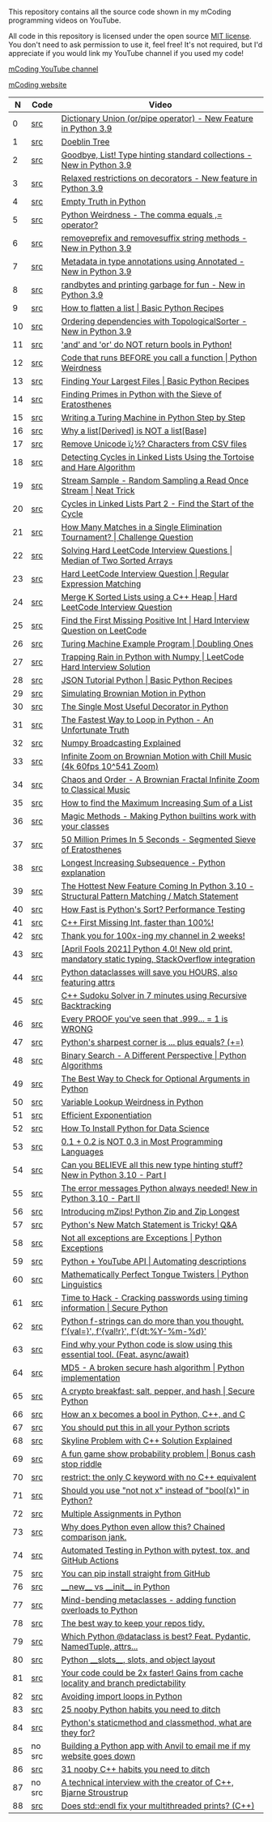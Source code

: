 This repository contains all the source code shown in my mCoding programming videos on YouTube.

All code in this repository is licensed under the open source [MIT license](https://choosealicense.com/licenses/mit/).
You don't need to ask permission to use it, feel free!
It's not required, but I'd appreciate if you would link my YouTube channel if you used my code!

[mCoding YouTube channel](https://www.youtube.com/mCodingWithJamesMurphy)

[mCoding website](https://mcoding.io)


| N | Code | Video | 
| -- | --- |--- |
| 0 | [src](videos/000_dictionary_union__or_pipe_operator__new_feature_in_python_39) | [Dictionary Union \(or/pipe operator\) - New Feature in Python 3.9](https://youtu.be/pG2Y1PQisAM) |
| 1 | [src](videos/001_doeblin_tree) | [Doeblin Tree](https://youtu.be/2gqoySrawps) |
| 2 | [src](videos/002_goodbye_list_type_hinting_standard_collections_new_in_python_39) | [Goodbye, List! Type hinting standard collections - New in Python 3.9](https://youtu.be/SMXsIX3PZ5w) |
| 3 | [src](videos/003_relaxed_restrictions_on_decorators_new_feature_in_python_39) | [Relaxed restrictions on decorators - New feature in Python 3.9](https://youtu.be/1UPTwMY5OvI) |
| 4 | [src](videos/004_empty_truth_in_python) | [Empty Truth in Python](https://youtu.be/1u__PF6C1is) |
| 5 | [src](videos/005_python_weirdness_the_comma_equals_operator) | [Python Weirdness - The comma equals ,= operator?](https://youtu.be/KeIMUw22SZ8) |
| 6 | [src](videos/006_removeprefix_and_removesuffix_string_methods_new_in_python_39) | [removeprefix and removesuffix string methods - New in Python 3.9](https://youtu.be/juQ6HX4taLo) |
| 7 | [src](videos/007_metadata_in_type_annotations_using_annotated_new_in_python_39) | [Metadata in type annotations using Annotated - New in Python 3.9](https://youtu.be/5ynaSMp0E5I) |
| 8 | [src](videos/008_randbytes_and_printing_garbage_for_fun_new_in_python_39) | [randbytes and printing garbage for fun - New in Python 3.9](https://youtu.be/csXGhzPCEuw) |
| 9 | [src](videos/009_how_to_flatten_a_list_basic_python_recipes) | [How to flatten a list \| Basic Python Recipes](https://youtu.be/sj749JOcM2k) |
| 10 | [src](videos/010_ordering_dependencies_with_topologicalsorter_new_in_python_39) | [Ordering dependencies with TopologicalSorter - New in Python 3.9](https://youtu.be/_O9q3H6mocg) |
| 11 | [src](videos/011_and_and_or_do_not_return_bools_in_python) | ['and' and 'or' do NOT return bools in Python!](https://youtu.be/qeiYVLRFIFs) |
| 12 | [src](videos/012_code_that_runs_before_you_call_a_function_python_weirdness) | [Code that runs BEFORE you call a function \| Python Weirdness](https://youtu.be/-Kg1OhRgYgM) |
| 13 | [src](videos/013_finding_your_largest_files_basic_python_recipes) | [Finding Your Largest Files \| Basic Python Recipes](https://youtu.be/j0CZeANDYPU) |
| 14 | [src](videos/014_finding_primes_in_python_with_the_sieve_of_eratosthenes) | [Finding Primes in Python with the Sieve of Eratosthenes](https://youtu.be/JA_YrFwE1hc) |
| 15 | [src](videos/015_writing_a_turing_machine_in_python_step_by_step) | [Writing a Turing Machine in Python Step by Step](https://youtu.be/oCkLiHYQ_t4) |
| 16 | [src](videos/016_why_a_list_derived__is_not_a_list_base_) | [Why a list\[Derived\] is NOT a list\[Base\]](https://youtu.be/58UKN11DBck) |
| 17 | [src](videos/017_remove_unicode__characters_from_csv_files) | [Remove Unicode     ï¿½? Characters from CSV files](https://youtu.be/M3dEd08Y6CU) |
| 18 | [src](videos/018_detecting_cycles_in_linked_lists_using_the_tortoise_and_hare_algorithm) | [Detecting Cycles in Linked Lists Using the Tortoise and Hare Algorithm](https://youtu.be/7B-ZpOrMtfs) |
| 19 | [src](videos/019_stream_sample_random_sampling_a_read_once_stream_neat_trick) | [Stream Sample - Random Sampling a Read Once Stream \| Neat Trick](https://youtu.be/Ovi3jYkCUlM) |
| 20 | [src](videos/020_cycles_in_linked_lists_part_2_find_the_start_of_the_cycle) | [Cycles in Linked Lists Part 2 - Find the Start of the Cycle](https://youtu.be/G4_-xIeatyY) |
| 21 | [src](videos/021_how_many_matches_in_a_single_elimination_tournament_challenge_question) | [How Many Matches in a Single Elimination Tournament? \| Challenge Question](https://youtu.be/A8xiZhrAtL4) |
| 22 | [src](videos/022_solving_hard_leetcode_interview_questions_median_of_two_sorted_arrays) | [Solving Hard LeetCode Interview Questions \| Median of Two Sorted Arrays](https://youtu.be/Hp-2H1angdw) |
| 23 | [src](videos/023_hard_leetcode_interview_question_regular_expression_matching) | [Hard LeetCode Interview Question \| Regular Expression Matching](https://youtu.be/OreCsv-XmGw) |
| 24 | [src](videos/024_merge_k_sorted_lists_using_a_c_plus__plus__heap_hard_leetcode_interview_question) | [Merge K Sorted Lists using a C++ Heap \| Hard LeetCode Interview Question](https://youtu.be/UQYEEXJDE58) |
| 25 | [src](videos/025_find_the_first_missing_positive_int_hard_interview_question_on_leetcode) | [Find the First Missing Positive Int \| Hard Interview Question on LeetCode](https://youtu.be/P9OSkJOVf6U) |
| 26 | [src](videos/026_turing_machine_example_program_doubling_ones) | [Turing Machine Example Program \| Doubling Ones](https://youtu.be/dtVRaY_dLbk) |
| 27 | [src](videos/027_trapping_rain_in_python_with_numpy_leetcode_hard_interview_solution) | [Trapping Rain in Python with Numpy \|  LeetCode Hard Interview Solution](https://youtu.be/Pno-aw0L-Fw) |
| 28 | [src](videos/028_json_tutorial_python_basic_python_recipes) | [JSON Tutorial Python \| Basic Python Recipes](https://youtu.be/Q1uKHJXeB_Y) |
| 29 | [src](videos/029_simulating_brownian_motion_in_python) | [Simulating Brownian Motion in Python](https://youtu.be/hqSnruUe3tA) |
| 30 | [src](videos/030_the_single_most_useful_decorator_in_python) | [The Single Most Useful Decorator in Python](https://youtu.be/DnKxKFXB4NQ) |
| 31 | [src](videos/031_the_fastest_way_to_loop_in_python_an_unfortunate_truth) | [The Fastest Way to Loop in Python - An Unfortunate Truth](https://youtu.be/Qgevy75co8c) |
| 32 | [src](videos/032_numpy_broadcasting_explained) | [Numpy Broadcasting Explained](https://youtu.be/oG1t3qlzq14) |
| 33 | [src](videos/033_infinite_zoom_on_brownian_motion_with_chill_music__4k_60fps_10541_zoom_) | [Infinite Zoom on Brownian Motion with Chill Music \(4k 60fps 10^541 Zoom\)](https://youtu.be/pJlmtdF0Ses) |
| 34 | [src](videos/034_chaos_and_order_a_brownian_fractal_infinite_zoom_to_classical_music) | [Chaos and Order - A Brownian Fractal Infinite Zoom to Classical Music](https://youtu.be/UT7AG2OoYZo) |
| 35 | [src](videos/035_how_to_find_the_maximum_increasing_sum_of_a_list) | [How to find the Maximum Increasing Sum of a List](https://youtu.be/oODCGOSxd8Y) |
| 36 | [src](videos/036_magic_methods_making_python_builtins_work_with_your_classes) | [Magic Methods - Making Python builtins work with your classes](https://youtu.be/Zl-Vb1OIhCk) |
| 37 | [src](videos/037_50_million_primes_in_5_seconds_segmented_sieve_of_eratosthenes) | [50 Million Primes In 5 Seconds - Segmented Sieve of Eratosthenes](https://youtu.be/xwM8PGBYazM) |
| 38 | [src](videos/038_longest_increasing_subsequence_python_explanation) | [Longest Increasing Subsequence - Python explanation](https://youtu.be/NIiYzjCNadI) |
| 39 | [src](videos/039_the_hottest_new_feature_coming_in_python_310_structural_pattern_matching___match_statement) | [The Hottest New Feature Coming In Python 3.10 - Structural Pattern Matching / Match Statement](https://youtu.be/-79HGfWmH_w) |
| 40 | [src](videos/040_how_fast_is_pythons_sort_performance_testing) | [How Fast is Python's Sort? Performance Testing](https://youtu.be/ybh0GttfM8o) |
| 41 | [src](videos/041_c_plus__plus__first_missing_int_faster_than_100) | [C++ First Missing Int, faster than 100%!](https://youtu.be/hnV0IhnEqH4) |
| 42 | [src](videos/042_thank_you_for_100xing_my_channel_in_2_weeks) | [Thank you for 100x-ing my channel in 2 weeks!](https://youtu.be/YudbmflmnuA) |
| 43 | [src](videos/043__april_fools_2021__python_40_new_old_print_mandatory_static_typing_stackoverflow_integration) | [\[April Fools 2021\] Python 4.0! New old print, mandatory static typing, StackOverflow integration](https://youtu.be/lC6JtoSN-KQ) |
| 44 | [src](videos/044_python_dataclasses_will_save_you_hours_also_featuring_attrs) | [Python dataclasses will save you HOURS, also featuring attrs](https://youtu.be/vBH6GRJ1REM) |
| 45 | [src](videos/045_c_plus__plus__sudoku_solver_in_7_minutes_using_recursive_backtracking) | [C++ Sudoku Solver in 7 minutes using Recursive Backtracking](https://youtu.be/VPVtlODPdPY) |
| 46 | [src](videos/046_every_proof_youve_seen_that__dot_999_1_is_wrong) | [Every PROOF you've seen that .999... = 1 is WRONG](https://youtu.be/jMTD1Y3LHcE) |
| 47 | [src](videos/047_pythons_sharpest_corner_is_plus_equals___plus__) | [Python's sharpest corner is ... plus equals? \(+=\)](https://youtu.be/cGveIvwwSq4) |
| 48 | [src](videos/048_binary_search_a_different_perspective_python_algorithms) | [Binary Search - A Different Perspective \| Python Algorithms](https://youtu.be/tgVSkMA8joQ) |
| 49 | [src](videos/049_the_best_way_to_check_for_optional_arguments_in_python) | [The Best Way to Check for Optional Arguments in Python](https://youtu.be/2iw8VKsS6-Y) |
| 50 | [src](videos/050_variable_lookup_weirdness_in_python) | [Variable Lookup Weirdness in Python](https://youtu.be/9v8eu4MOet8) |
| 51 | [src](videos/051_efficient_exponentiation) | [Efficient Exponentiation](https://youtu.be/BfNlzdFa_a4) |
| 52 | [src](videos/052_how_to_install_python_for_data_science) | [How To Install Python for Data Science](https://youtu.be/E4S0SRjRrmI) |
| 53 | [src](videos/053_0_dot_1__plus__0_dot_2_is_not_0_dot_3_in_most_programming_languages) | [0.1 + 0.2 is NOT 0.3 in Most Programming Languages](https://youtu.be/Js99ciGwho0) |
| 54 | [src](videos/054_can_you_believe_all_this_new_type_hinting_stuff_new_in_python_310_part_i) | [Can you BELIEVE all this new type hinting stuff? New in Python 3.10 - Part I](https://youtu.be/mvJuxowIwIc) |
| 55 | [src](videos/055_the_error_messages_python_always_needed_new_in_python_310_part_ii) | [The error messages Python always needed! New in Python 3.10 - Part II](https://youtu.be/S9C1C6WXq7A) |
| 56 | [src](videos/056_introducing_mzips_python_zip_and_zip_longest) | [Introducing mZips! Python Zip and Zip Longest](https://youtu.be/HtvOsPY17qc) |
| 57 | [src](videos/057_pythons_new_match_statement_is_tricky_qa) | [Python's New Match Statement is Tricky! Q&A](https://youtu.be/-gf4z3g71Mg) |
| 58 | [src](videos/058_not_all_exceptions_are_exceptions_python_exceptions) | [Not all exceptions are Exceptions \| Python Exceptions](https://youtu.be/zrVfY9SuO64) |
| 59 | [src](videos/059_python__plus__youtube_api_automating_descriptions) | [Python + YouTube API \| Automating descriptions](https://youtu.be/0F9sdRtbwkE) |
| 60 | [src](videos/060_mathematically_perfect_tongue_twisters_python_linguistics) | [Mathematically Perfect Tongue Twisters \| Python Linguistics](https://youtu.be/VEfPpiBHNY0) |
| 61 | [src](videos/061_time_to_hack_cracking_passwords_using_timing_information_secure_python) | [Time to Hack - Cracking passwords using timing information \| Secure Python](https://youtu.be/XThL0LP3RjY) |
| 62 | [src](videos/062_python_fstrings_can_do_more_than_you_thought_dot__f_val__f_valr__f_dtymd_) | [Python f-strings can do more than you thought. f'{val=}', f'{val!r}', f'{dt:%Y-%m-%d}'](https://youtu.be/BxUxX1Ku1EQ) |
| 63 | [src](videos/063_find_why_your_python_code_is_slow_using_this_essential_tool_dot___feat_dot__async_await_) | [Find why your Python code is slow using this essential tool. \(Feat. async/await\)](https://youtu.be/m_a0fN48Alw) |
| 64 | [src](videos/064_md5_a_broken_secure_hash_algorithm_python_implementation) | [MD5 - A broken secure hash algorithm \| Python implementation](https://youtu.be/HWpaz5XsECc) |
| 65 | [src](videos/065_a_crypto_breakfast_salt_pepper_and_hash_secure_python) | [A crypto breakfast: salt, pepper, and hash \| Secure Python](https://youtu.be/FvstbO787Qo) |
| 66 | [src](videos/066_how_an_x_becomes_a_bool_in_python_c_plus__plus__and_c) | [How an x becomes a bool in Python, C++, and C](https://youtu.be/fpN2ieYxXO0) |
| 67 | [src](videos/067_you_should_put_this_in_all_your_python_scripts) | [You should put this in all your Python scripts](https://youtu.be/g_wlZ9IhbTs) |
| 68 | [src](videos/068_skyline_problem_with_c_plus__plus__solution_explained) | [Skyline Problem with C++ Solution Explained](https://youtu.be/XhzHXj7wrwo) |
| 69 | [src](videos/069_a_fun_game_show_probability_problem_bonus_cash_stop_riddle) | [A fun game show probability problem \| Bonus cash stop riddle](https://youtu.be/WWAoh3XfWzA) |
| 70 | [src](videos/070_restrict_the_only_c_keyword_with_no_c_plus__plus__equivalent) | [restrict: the only C keyword with no C++ equivalent](https://youtu.be/TBGu3NNpF1Q) |
| 71 | [src](videos/071_notnot_faster_than_bool_in_python) | [Should you use "not not x" instead of "bool(x)" in Python?](https://youtu.be/9gEX7jesV34) |
| 72 | [src](videos/072_multiple_assignments_in_python) | [Multiple Assignments in Python](https://youtu.be/ZjoZKXel618) |
| 73 | [src](videos/073_chained_comparisons_in_python) | [Why does Python even allow this? Chained comparison jank.](https://youtu.be/M3GAJ1AIIlA) |
| 74 | [src](videos/074_automated_testing_in_python) | [Automated Testing in Python with pytest, tox, and GitHub Actions](https://youtu.be/DhUpxWjOhME) |
| 75 | [src](videos/075_you_can_pip_install_straight_from_github) | [You can pip install straight from GitHub](https://youtu.be/r-wwMk5faXo) |
| 76 | [src](videos/076_new_vs_init_in_python) | [\_\_new\_\_ vs \_\_init\_\_ in Python](https://youtu.be/-zsV0_QrfTw) |
| 77 | [src](videos/077_metaclasses_in_python) | [Mind-bending metaclasses - adding function overloads to Python](https://youtu.be/yWzMiaqnpkI) |
| 78 | [src](videos/078_pre_commit_the_best_way_to_keep_your_repos_tidy) | [The best way to keep your repos tidy.](https://youtu.be/psjz6rwzMdk) |
| 79 | [src](videos/079_which_dataclass_is_best) | [Which Python @dataclass is best? Feat. Pydantic, NamedTuple, attrs...](https://youtu.be/vCLetdhswMg) |
| 80 | [src](videos/080_python_slots) | [Python \_\_slots\_\_, slots, and object layout](https://youtu.be/Iwf17zsDAnY) |
| 81 | [src](videos/081_cache_and_branch_prediction) | [Your code could be 2x faster! Gains from cache locality and branch predictability](https://youtu.be/EmzdmqUWq3o) |
| 82 | [src](videos/082_avoiding_import_loops_in_python) | [Avoiding import loops in Python](https://youtu.be/UnKa_t-M_kM) |
| 83 | [src](videos/083_signs_youre_a_python_noob) | [25 nooby Python habits you need to ditch](https://youtu.be/qUeud6DvOWI) |
| 84 | [src](videos/084_classmethod_vs_staticmethod_in_python) | [Python's staticmethod and classmethod, what are they for?](https://youtu.be/SXApHXsDe8I) |
| 85 | no src | [Building a Python app with Anvil to email me if my website goes down](https://youtu.be/mhnsYl6YIy0) |
| 86 | [src](videos/086_nooby_cpp_habits) | [31 nooby C++ habits you need to ditch](https://youtu.be/i_wDa2AS_8w) |
| 87 | no src | [A technical interview with the creator of C++, Bjarne Stroustrup](https://youtu.be/wafpbewQZGg) |
| 88 | [src](videos/088_endl_vs_newline_multithreaded) | [Does std::endl fix your multithreaded prints? (C++)](https://youtu.be/gKwkpe8jmGo) |